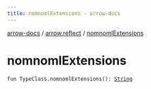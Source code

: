 ```yaml
---
title: nomnomlExtensions - arrow-docs
---
```


[arrow-docs](../index.html) / [arrow.reflect](index.html) / [nomnomlExtensions](./nomnoml-extensions.html)

# nomnomlExtensions

`fun TypeClass.nomnomlExtensions(): `[`String`](https://kotlinlang.org/api/latest/jvm/stdlib/kotlin/-string/index.html)